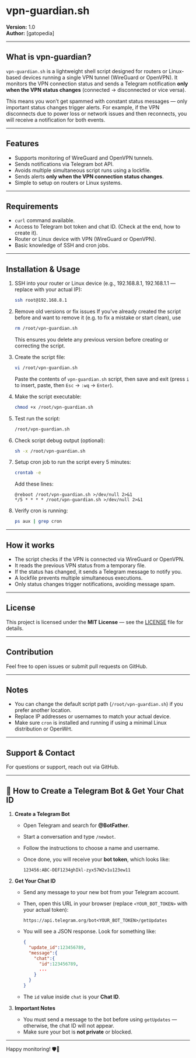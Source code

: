 # vpn-guardian.sh

**Version:** 1.0  
**Author:** [gatopedia]

---

## What is vpn-guardian?

`vpn-guardian.sh` is a lightweight shell script designed for routers or Linux-based devices running a single VPN tunnel (WireGuard or OpenVPN). It monitors the VPN connection status and sends a Telegram notification **only when the VPN status changes** (connected → disconnected or vice versa).

This means you won’t get spammed with constant status messages — only important status changes trigger alerts. For example, if the VPN disconnects due to power loss or network issues and then reconnects, you will receive a notification for both events.

---

## Features

- Supports monitoring of WireGuard and OpenVPN tunnels.
- Sends notifications via Telegram bot API.
- Avoids multiple simultaneous script runs using a lockfile.
- Sends alerts **only when the VPN connection status changes**.
- Simple to setup on routers or Linux systems.
  
---

## Requirements

- `curl` command available.
- Access to Telegram bot token and chat ID. (Check at the end, how to create it).
- Router or Linux device with VPN (WireGuard or OpenVPN).
- Basic knowledge of SSH and cron jobs.

---

## Installation & Usage

1. SSH into your router or Linux device (e.g., 192.168.8.1, 192.168.1.1 — replace with your actual IP):
    ```bash
    ssh root@192.168.8.1
    ```

2. Remove old versions or fix issues
    If you’ve already created the script before and want to remove it (e.g. to fix a mistake or start clean), use
    ```bash
    rm /root/vpn-guardian.sh
    ```
    This ensures you delete any previous version before creating or correcting the script.
3. Create the script file:
    ```bash
    vi /root/vpn-guardian.sh
    ```
    Paste the contents of `vpn-guardian.sh` script, then save and exit (press `i` to insert, paste, then `Esc` → `:wq` → `Enter`).

4. Make the script executable:
    ```bash
    chmod +x /root/vpn-guardian.sh
    ```

5. Test run the script:
    ```bash
    /root/vpn-guardian.sh
    ```

6. Check script debug output (optional):
    ```bash
    sh -x /root/vpn-guardian.sh
    ```

7. Setup cron job to run the script every 5 minutes:
    ```bash
    crontab -e
    ```
    Add these lines:
    ```
    @reboot /root/vpn-guardian.sh >/dev/null 2>&1
    */5 * * * * /root/vpn-guardian.sh >/dev/null 2>&1
    ```

8. Verify cron is running:
    ```bash
    ps aux | grep cron
    ```

---

## How it works

- The script checks if the VPN is connected via WireGuard or OpenVPN.
- It reads the previous VPN status from a temporary file.
- If the status has changed, it sends a Telegram message to notify you.
- A lockfile prevents multiple simultaneous executions.
- Only status changes trigger notifications, avoiding message spam.

---

## License

This project is licensed under the **MIT License** — see the [LICENSE](LICENSE) file for details.

---

## Contribution

Feel free to open issues or submit pull requests on GitHub.

---

## Notes

- You can change the default script path (`/root/vpn-guardian.sh`) if you prefer another location.
- Replace IP addresses or usernames to match your actual device.
- Make sure `cron` is installed and running if using a minimal Linux distribution or OpenWrt.

---

## Support & Contact

For questions or support, reach out via GitHub.

---


## 🔧 How to Create a Telegram Bot & Get Your Chat ID

1. **Create a Telegram Bot**

   * Open Telegram and search for **@BotFather**.
   * Start a conversation and type `/newbot`.
   * Follow the instructions to choose a name and username.
   * Once done, you will receive your **bot token**, which looks like:

     ```
     123456:ABC-DEF1234ghIkl-zyx57W2v1u123ew11
     ```

2. **Get Your Chat ID**

   * Send any message to your new bot from your Telegram account.
   * Then, open this URL in your browser (replace `<YOUR_BOT_TOKEN>` with your actual token):

     ```
     https://api.telegram.org/bot<YOUR_BOT_TOKEN>/getUpdates
     ```
   * You will see a JSON response. Look for something like:

     ```json
     {
       "update_id":123456789,
       "message":{
         "chat":{
           "id":123456789,
           ...
         }
       }
     }
     ```
   * The `id` value inside `chat` is your **Chat ID**.

3. **Important Notes**

   * You must send a message to the bot before using `getUpdates` — otherwise, the chat ID will not appear.
   * Make sure your bot is **not private** or blocked.

---



Happy monitoring! 🛡️🐾


